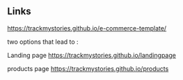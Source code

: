 ## Links

https://trackmystories.github.io/e-commerce-template/

two options that lead to :

Landing page
https://trackmystories.github.io/landingpage

products page
https://trackmystories.github.io/products
